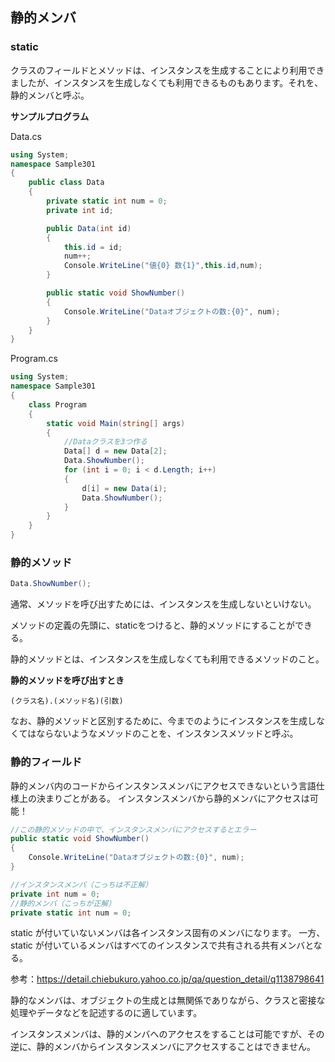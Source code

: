 ## 静的メンバ
### static

クラスのフィールドとメソッドは、インスタンスを生成することにより利用できましたが、インスタンスを生成しなくても利用できるものもあります。それを、静的メンバと呼ぶ。

**サンプルプログラム**

Data.cs
```c#
using System;
namespace Sample301
{
    public class Data
    {
        private static int num = 0;
        private int id;

        public Data(int id)
        {
            this.id = id;
            num++;
            Console.WriteLine("値{0} 数{1}",this.id,num);
        }

        public static void ShowNumber()
        {
            Console.WriteLine("Dataオブジェクトの数:{0}", num);
        }
    }
}
```

Program.cs
```C#
using System;
namespace Sample301
{
    class Program
    {
        static void Main(string[] args)
        {
            //Dataクラスを3つ作る
            Data[] d = new Data[2];
            Data.ShowNumber();
            for (int i = 0; i < d.Length; i++)
            {
                d[i] = new Data(i);
                Data.ShowNumber();
            }
        }
    }
}
```

### 静的メソッド

```C#
Data.ShowNumber();
```

通常、メソッドを呼び出すためには、インスタンスを生成しないといけない。

メソッドの定義の先頭に、staticをつけると、静的メソッドにすることができる。

静的メソッドとは、インスタンスを生成しなくても利用できるメソッドのこと。

**静的メソッドを呼び出すとき**
```
(クラス名).(メソッド名)(引数)
```

なお、静的メソッドと区別するために、今までのようにインスタンスを生成しなくてはならないようなメソッドのことを、インスタンスメソッドと呼ぶ。

### 静的フィールド
静的メンバ内のコードからインスタンスメンバにアクセスできないという言語仕様上の決まりごとがある。
インスタンスメンバから静的メンバにアクセスは可能！

```C#
//この静的メソッドの中で、インスタンスメンバにアクセスするとエラー
public static void ShowNumber()
{
    Console.WriteLine("Dataオブジェクトの数:{0}", num);
}

//インスタンスメンバ（こっちは不正解）
private int num = 0;
//静的メンバ（こっちが正解）
private static int num = 0;
```

static が付いていないメンバは各インスタンス固有のメンバになります。
一方、static が付いているメンバはすべてのインスタンスで共有される共有メンバとなる。

参考：https://detail.chiebukuro.yahoo.co.jp/qa/question_detail/q1138798641

静的なメンバは、オブジェクトの生成とは無関係でありながら、クラスと密接な処理やデータなどを記述するのに適しています。

インスタンスメンバは、静的メンバへのアクセスをすることは可能ですが、その逆に、静的メンバからインスタンスメンバにアクセスすることはできません。